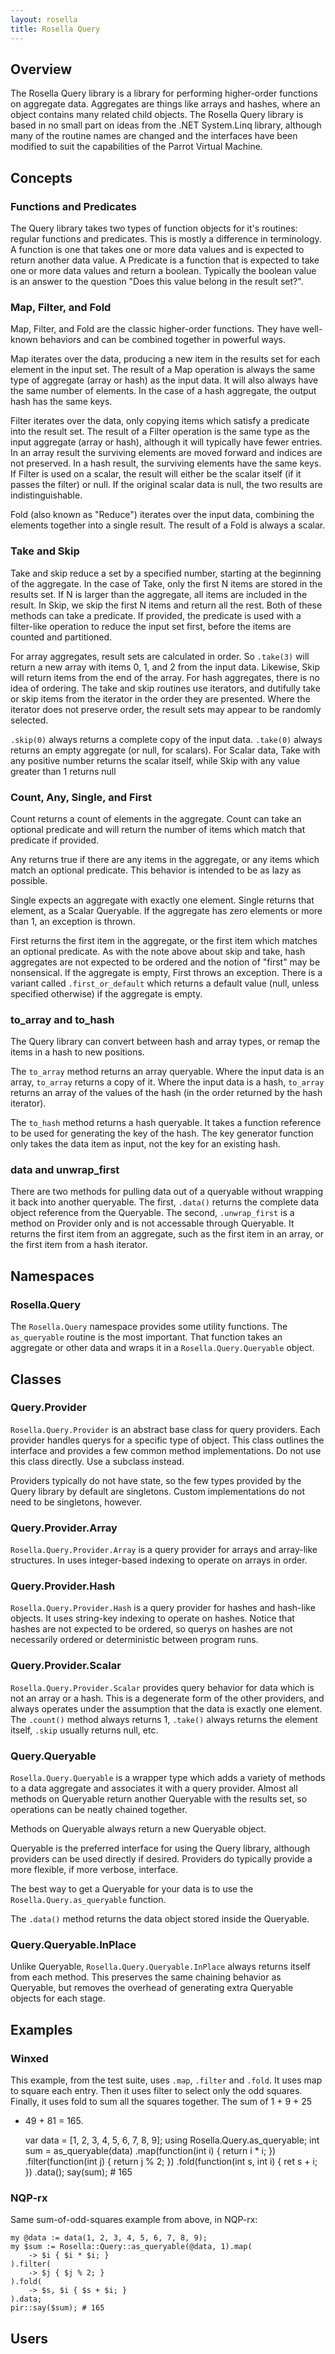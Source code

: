 ```yaml
---
layout: rosella
title: Rosella Query
---
```


## Overview

The Rosella Query library is a library for performing higher-order functions
on aggregate data. Aggregates are things like arrays and hashes, where an
object contains many related child objects. The Rosella Query library is based
in no small part on ideas from the .NET System.Linq library, although many of
the routine names are changed and the interfaces have been modified to suit
the capabilities of the Parrot Virtual Machine.

## Concepts

### Functions and Predicates

The Query library takes two types of function objects for it's routines:
regular functions and predicates. This is mostly a difference in terminology.
A function is one that takes one or more data values and is expected to return
another data value. A Predicate is a function that is expected to take one or
more data values and return a boolean. Typically the boolean value is an
answer to the question "Does this value belong in the result set?".

### Map, Filter, and Fold

Map, Filter, and Fold are the classic higher-order functions. They have
well-known behaviors and can be combined together in powerful ways.

Map iterates over the data, producing a new item in the results set for each
element in the input set. The result of a Map operation is always the same
type of aggregate (array or hash) as the input data. It will also always have
the same number of elements. In the case of a hash aggregate, the output hash
has the same keys.

Filter iterates over the data, only copying items which satisfy a predicate
into the result set. The result of a Filter operation is the same type as the
input aggregate (array or hash), although it will typically have fewer
entries. In an array result the surviving elements are moved forward and
indices are not preserved. In a hash result, the surviving elements have the
same keys. If Filter is used on a scalar, the result will either be the scalar
itself (if it passes the filter) or null. If the original scalar data is null,
the two results are indistinguishable.

Fold (also known as "Reduce") iterates over the input data, combining the
elements together into a single result. The result of a Fold is always a
scalar.

### Take and Skip

Take and skip reduce a set by a specified number, starting at the beginning
of the aggregate. In the case of Take, only the first N items are stored in
the results set. If N is larger than the aggregate, all items are included in
the result. In Skip, we skip the first N items and return all the rest. Both
of these methods can take a predicate. If provided, the predicate is used with
a filter-like operation to reduce the input set first, before the items are
counted and partitioned.

For array aggregates, result sets are calculated in order. So `.take(3)` will
return a new array with items 0, 1, and 2 from the input data. Likewise, Skip
will return items from the end of the array. For hash aggregates, there is no
idea of ordering. The take and skip routines use iterators, and dutifully take
or skip items from the iterator in the order they are presented. Where the
iterator does not preserve order, the result sets may appear to be randomly
selected.

`.skip(0)` always returns a complete copy of the input data. `.take(0)` always
returns an empty aggregate (or null, for scalars). For Scalar data, Take with
any positive number returns the scalar itself, while Skip with any value
greater than 1 returns null

### Count, Any, Single, and First

Count returns a count of elements in the aggregate. Count can take an optional
predicate and will return the number of items which match that predicate if
provided.

Any returns true if there are any items in the aggregate, or any items which
match an optional predicate. This behavior is intended to be as lazy as
possible.

Single expects an aggregate with exactly one element. Single returns that
element, as a Scalar Queryable. If the aggregate has zero elements or more
than 1, an exception is thrown.

First returns the first item in the aggregate, or the first item which
matches an optional predicate. As with the note above about skip and take,
hash aggregates are not expected to be ordered and the notion of "first" may
be nonsensical. If the aggregate is empty, First throws an exception. There
is a variant called `.first_or_default` which returns a default value (null,
unless specified otherwise) if the aggregate is empty.

### to_array and to_hash

The Query library can convert between hash and array types, or remap the
items in a hash to new positions.

The `to_array` method returns an array queryable. Where the input data is an
array, `to_array` returns a copy of it. Where the input data is a hash,
`to_array` returns an array of the values of the hash (in the order returned
by the hash iterator).

The `to_hash` method returns a hash queryable. It takes a function reference
to be used for generating the key of the hash. The key generator function only
takes the data item as input, not the key for an existing hash.

### data and unwrap_first

There are two methods for pulling data out of a queryable without wrapping it
back into another queryable. The first, `.data()` returns the complete data
object reference from the Queryable. The second, `.unwrap_first` is a method
on Provider only and is not accessable through Queryable. It returns the first
item from an aggregate, such as the first item in an array, or the first item
from a hash iterator.

## Namespaces

### Rosella.Query

The `Rosella.Query` namespace provides some utility functions. The
`as_queryable` routine is the most important. That function takes an aggregate
or other data and wraps it in a `Rosella.Query.Queryable` object.

## Classes

### Query.Provider

`Rosella.Query.Provider` is an abstract base class for query providers. Each
provider handles querys for a specific type of object. This class outlines the
interface and provides a few common method implementations. Do not use this
class directly. Use a subclass instead.

Providers typically do not have state, so the few types provided by the Query
library by default are singletons. Custom implementations do not need to be
singletons, however.

### Query.Provider.Array

`Rosella.Query.Provider.Array` is a query provider for arrays and array-like
structures. In uses integer-based indexing to operate on arrays in order.

### Query.Provider.Hash

`Rosella.Query.Provider.Hash` is a query provider for hashes and hash-like
objects. It uses string-key indexing to operate on hashes. Notice that hashes
are not expected to be ordered, so querys on hashes are not necessarily
ordered or deterministic between program runs.

### Query.Provider.Scalar

`Rosella.Query.Provider.Scalar` provides query behavior for data which is not
an array or a hash. This is a degenerate form of the other providers, and
always operates under the assumption that the data is exactly one element.
The `.count()` method always returns 1, `.take()` always returns the element
itself, `.skip` usually returns null, etc.

### Query.Queryable

`Rosella.Query.Queryable` is a wrapper type which adds a variety of methods
to a data aggregate and associates it with a query provider. Almost all
methods on Queryable return another Queryable with the results set, so
operations can be neatly chained together.

Methods on Queryable always return a new Queryable object.

Queryable is the preferred interface for using the Query library, although
providers can be used directly if desired. Providers do typically provide a
more flexible, if more verbose, interface.

The best way to get a Queryable for your data is to use the
`Rosella.Query.as_queryable` function.

The `.data()` method returns the data object stored inside the Queryable.

### Query.Queryable.InPlace

Unlike Queryable, `Rosella.Query.Queryable.InPlace` always returns itself
from each method. This preserves the same chaining behavior as Queryable, but
removes the overhead of generating extra Queryable objects for each stage.

## Examples

### Winxed

This example, from the test suite, uses `.map`, `.filter` and `.fold`. It uses
map to square each entry. Then it uses filter to select only the odd squares.
Finally, it uses fold to sum all the squares together. The sum of 1 + 9 + 25
+ 49 + 81 = 165.

    var data = [1, 2, 3, 4, 5, 6, 7, 8, 9];
    using Rosella.Query.as_queryable;
    int sum = as_queryable(data)
        .map(function(int i) { return i * i; })
        .filter(function(int j) { return j % 2; })
        .fold(function(int s, int i) { ret s + i; })
        .data();
    say(sum); # 165

### NQP-rx

Same sum-of-odd-squares example from above, in NQP-rx:

    my @data := data(1, 2, 3, 4, 5, 6, 7, 8, 9);
    my $sum := Rosella::Query::as_queryable(@data, 1).map(
        -> $i { $i * $i; }
    ).filter(
        -> $j { $j % 2; }
    ).fold(
        -> $s, $i { $s + $i; }
    ).data;
    pir::say($sum); # 165

## Users
